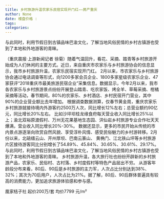 ```yaml
---
title: 乡村旅游升温农家乐民宿实现开门红——房产重庆
author: None
date: 楼盘价格 : 
tags: 
categories: 
---
```

与此同时，利用节假日到古镇品味巴渝文化，了解当地风俗民情的乡村古镇游也受到了本地和外地游客的青睐。
<!-- more -->
（重庆晨报·上游新闻记者 徐菊）随着气温回升，看花、采摘、踏青等乡村旅游开始成为人们休闲的主要方式。近日，来自重庆市农家乐与乡村旅游协会的信息显示，我市乡村旅游升温，农家乐民宿实现开门红。
2月以来，市农家乐与乡村旅游协会通过电话调查等形式，向1200多家会员企业、1800多家星级农家乐企业、47家获评“2018重庆市最美旅游民宿企业”采集信息。数据显示，今年2月以来，我市各农家乐与乡村旅游景点纷纷开展登山踏青、吃农家饭、烤全羊、草莓采摘、柑橘采摘等活动，春节期间，80%的农家乐、乡村酒店、乡村民宿开门营业，其中90%的企业营业额比去年增加。
根据调查数据测算，仅春节黄金周，重庆农家乐乡村旅游就接待境内外游客约2500万人次，同比增长12%左右；总营业额约90亿元，同比增长20%左右。
比如沙坪坝桂龙缘食府每天营业收入同比增长25%以上；渝北双裕原渡假村、万州无花果基地生态园、洪仙岩乡村旅游专业合作社天天爆满，营业收入同比增长20%-30%。
数据还显示，更多的市民开始从传统的市内景点游逐渐向欣赏自然风貌、享受淳朴风情、感受民俗魅力的乡村游转移。2月份以来，北碚缙云山、开州厚坝、巴南云篆山、
黄桷门、江北铁山坪等乡村旅游片区接待游客同比分别增长了54.89%、45.84%、30.65%、30.61%、29.17%。
与此同时，利用节假日到古镇品味巴渝文化，了解当地风俗民情的乡村古镇游也受到了本地和外地游客的青睐。
乡村旅游升温，各大旅行社也纷纷开辟新的乡村旅游产品，农家乐、民俗村、古村落、乡村度假村等特色产品层出不穷。
从游客年龄段分布来看，80后、90后是乡村旅游的主力军，人次占比分别达到38%、32%；其次为70后用户，人次占比为21%。据了解，80后、90后群体普遍具有较高的消费能力，更加追求旅游体验感和参与感。
                        
                        
                        
                        
                                        
                    
                    
                
                    
                    
                    
                
                    
                
凰家桔子社
起价200万/套
均价7799 元/m²
	                        
	                    
	                        
	                    
